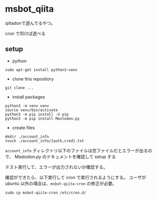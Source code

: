 # msbot_qiita

qiitadonで遊んでるやつ。 

cron で叩けば遊べる 

## setup

* python

```
sudo apt-get install python3-venv
```

* clone this repository

```
git clone ...
```

* install packages 

```
python3 -m venv venv
source venv/bin/activate
python3 -m pip install -U pip
python3 -m pip install Mastodon.py
```

* create files

```
mkdir ./account_info
touch ./account_info/{auth,cred}.txt
```

`account_info` ディレクトリ以下のファイルは空ファイルだとエラーが出るので、 Mastodon.py のドキュメントを確認して setup する

テスト実行して、エラーが出力されないか確認する。

確認ができたら、以下実行して cron で実行されるようにする。
ユーザが ubuntu 以外の場合は、`msbot-qiita-cron` の修正が必要。

```
sudo cp msbot-qiita-cron /etc/cron.d/
```

